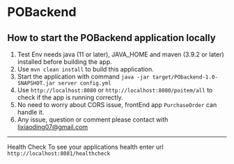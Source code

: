 # POBackend

How to start the POBackend application locally
---
1. Test Env needs java (11 or later), JAVA_HOME and maven (3.9.2 or later) installed before building the app.
1. Use `mvn clean install` to build this application.
1. Start the application with command `java -jar target/PObackend-1.0-SNAPSHOT.jar server config.yml`
1. Use `http://localhost:8080` or  `http://localhost:8080/poitem/all` to check if the app is running correctly.
1. No need to worry about CORS issue, frontEnd app `PurchaseOrder` can handle it.
2. Any issue, question or comment please contact with lixiaoding07@gmail.com

---
Health Check
To see your applications health enter url `http://localhost:8081/healthcheck`
